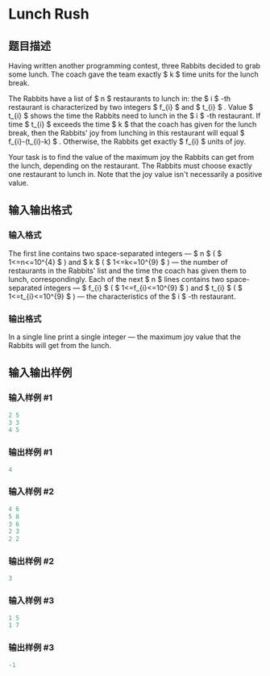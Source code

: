 # Lunch Rush

## 题目描述

Having written another programming contest, three Rabbits decided to grab some lunch. The coach gave the team exactly $ k $ time units for the lunch break.

The Rabbits have a list of $ n $ restaurants to lunch in: the $ i $ -th restaurant is characterized by two integers $ f_{i} $ and $ t_{i} $ . Value $ t_{i} $ shows the time the Rabbits need to lunch in the $ i $ -th restaurant. If time $ t_{i} $ exceeds the time $ k $ that the coach has given for the lunch break, then the Rabbits' joy from lunching in this restaurant will equal $ f_{i}-(t_{i}-k) $ . Otherwise, the Rabbits get exactly $ f_{i} $ units of joy.

Your task is to find the value of the maximum joy the Rabbits can get from the lunch, depending on the restaurant. The Rabbits must choose exactly one restaurant to lunch in. Note that the joy value isn't necessarily a positive value.

## 输入输出格式

### 输入格式

The first line contains two space-separated integers — $ n $ ( $ 1<=n<=10^{4} $ ) and $ k $ ( $ 1<=k<=10^{9} $ ) — the number of restaurants in the Rabbits' list and the time the coach has given them to lunch, correspondingly. Each of the next $ n $ lines contains two space-separated integers — $ f_{i} $ ( $ 1<=f_{i}<=10^{9} $ ) and $ t_{i} $ ( $ 1<=t_{i}<=10^{9} $ ) — the characteristics of the $ i $ -th restaurant.

### 输出格式

In a single line print a single integer — the maximum joy value that the Rabbits will get from the lunch.

## 输入输出样例

### 输入样例 #1

```cpp
2 5
3 3
4 5

```
### 输出样例 #1

```cpp
4

```
### 输入样例 #2

```cpp
4 6
5 8
3 6
2 3
2 2

```
### 输出样例 #2

```cpp
3

```
### 输入样例 #3

```cpp
1 5
1 7

```
### 输出样例 #3

```cpp
-1

```
